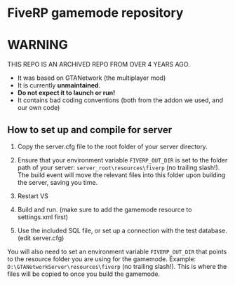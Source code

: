 # FiveRP gamemode repository #

# WARNING
THIS REPO IS AN ARCHIVED REPO FROM OVER 4 YEARS AGO.
* It was based on GTANetwork (the multiplayer mod)
* It is currently **unmaintained**.
* **Do not expect it to launch or run!**
* It contains bad coding conventions (both from the addon we used, and our own code)

## How to set up and compile for server ##
1. Copy the server.cfg file to the root folder of your server directory.

2. Ensure that your environment variable `FIVERP_OUT_DIR` is set to the folder path of your server: `server_root\resources\fiverp` (no trailing slash!). The build event will move the relevant files into this folder upon building the server, saving you time.

3. Restart VS
4. Build and run.
(make sure to add the gamemode resource to settings.xml first)

5. Use the included SQL file, or set up a connection with the test database. (edit server.cfg)

You will also need to set an environment variable `FIVERP_OUT_DIR` that points
to the resource folder you are using for the gamemode.
Example: `D:\GTANetworkServer\resources\fiverp` (no trailing slash!). This is where the files will
be copied to once you build the gamemode.
